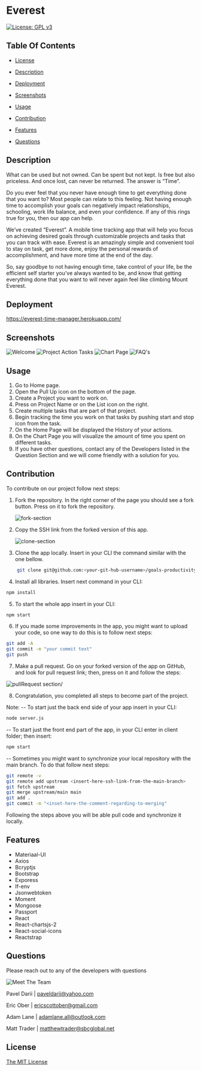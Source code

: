 # Everest

[![License: GPL v3](https://img.shields.io/badge/License-MIT-yellow.svg)](https://opensource.org/licenses/MIT)

## Table Of Contents

- [License](#license)

- [Description](#description)

- [Deployment](#deployment)

- [Screenshots](#screenshots)

- [Usage](#usage)

- [Contribution](#Contribution)

- [Features](#features)

- [Questions](#questions)

## Description

What can be used but not owned. Can be spent but not kept. Is free but also priceless. And once lost, can never be returned. The answer is “Time”.

Do you ever feel that you never have enough time to get everything done that you want to? Most people can relate to this feeling. Not having enough time to accomplish your goals can negatively impact relationships, schooling, work life balance, and even your confidence. If any of this rings true for you, then our app can help.

We’ve created “Everest”. A mobile time tracking app that will help you focus on achieving desired goals through customizable projects and tasks that you can track with ease. Everest is an amazingly simple and convenient tool to stay on task, get more done, enjoy the personal rewards of accomplishment, and have more time at the end of the day.

So, say goodbye to not having enough time, take control of your life, be the efficient self starter you’ve always wanted to be, and know that getting everything done that you want to will never again feel like climbing Mount Everest.

## Deployment

https://everest-time-manager.herokuapp.com/

## Screenshots

![Welcome](screenshots/welcome.gif "Welcome")
![Project Action Tasks](screenshots/projectactiontasks.gif "Project Action Tasks")
![Chart Page](screenshots/chartpage.jpg "Chart Page")
![FAQ's](screenshots/faqs.jpg "FAQ's")

## Usage

1. Go to Home page.
2. Open the Pull Up icon on the bottom of the page.
3. Create a Project you want to work on.
4. Press on Project Name or on the List icon on the right.
5. Create multiple tasks that are part of that project.
6. Begin tracking the time you work on that tasks by pushing start and stop icon from the task.
7. On the Home Page will be displayed the History of your actions.
8. On the Chart Page you will visualize the amount of time you spent on different tasks.
9. If you have other questions, contact any of the Developers listed in the Question Section and we will come friendly with a solution for you.

## Contribution

To contribute on our project follow next steps:

1. Fork the repository.
   In the right corner of the page you should see a fork button. Press on it to fork the repository.

   ![fork-section](screenshots/fork-section.png)

2. Copy the SSH link from the forked version of this app.

   ![clone-section](screenshots/clone-section.png)

3. Clone the app locally. Insert in your CLI the command similar with the one bellow.

```bash
    git clone git@github.com:<your-git-hub-username>/goals-productivity-tracker.git
```

4. Install all libraries. Insert next command in your CLI:

```bash
npm install
```

5. To start the whole app insert in your CLI:

```bash
npm start
```

6. If you made some improvements in the app, you might want to upload your code, so one way to do this is to follow next steps:

```bash
git add -A
git commit -m "your commit text"
git push
```

7. Make a pull request. Go on your forked version of the app on GitHub, and look for pull request link; then, press on it and follow the steps:

![pullRequest section](screenshots/pullRequest-section.png)/

8. Congratulation, you completed all steps to become part of the project.

Note:
-- To start just the back end side of your app insert in your CLI:

```bash
node server.js
```

-- To start just the front end part of the app, in your CLI enter in client folder; then insert:

```bash
npm start
```

-- Sometimes you might want to synchronize your local repository with the main branch. To do that follow next steps:

```bash
git remote -v
git remote add upstream <insert-here-ssh-link-from-the-main-branch>
git fetch upstream
git merge upstream/main main
git add .
git commit -m "<inset-here-the-comment-regarding-to-merging"
```

Following the steps above you will be able pull code and synchronize it locally.

## Features

- Materiaal-UI
- Axios
- Bcryptjs
- Bootstrap
- Exporess
- If-env
- Jsonwebtoken
- Moment
- Mongoose
- Passport
- React
- React-chartsjs-2
- React-social-icons
- Reactstrap

## Questions

Please reach out to any of the developers with questions

![Meet The Team](screenshots/meettheteam.jpg "Meet The Team")

Pavel Darii | <paveldarii@yahoo.com>

Eric Ober | <ericscottober@gmail.com>

Adam Lane | <adamlane.all@outlook.com>

Matt Trader | <matthewtrader@sbcglobal.net>

## License

[The MIT License](https://opensource.org/licenses/MIT/)
